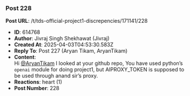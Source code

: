 ### Post 228
**Post URL**: /t/tds-official-project1-discrepencies/171141/228
- **ID**: 614768
- **Author**: Jivraj Singh Shekhawat (Jivraj)
- **Created At**: 2025-04-03T04:53:30.583Z
- **Reply To**: Post 227 (Aryan Tikam, AryanTikam)
- **Content**:  
  Hi <a class="mention" href="/u/aryantikam">@AryanTikam</a>
I looked at your github repo, You have used python’s <code>openai</code> module for doing project1, but AIPROXY_TOKEN is supposed to be used through anand sir’s proxy.
- **Reactions**: heart (1)
- **Post Number**: 228


